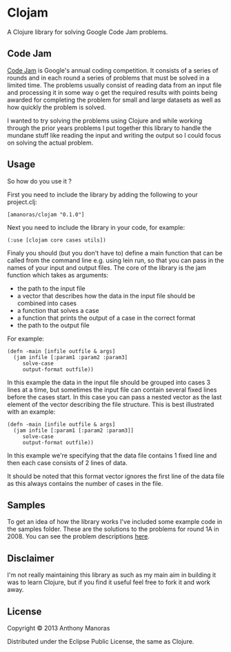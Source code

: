 # Clojam

A Clojure library for solving Google Code Jam problems.

## Code Jam

[Code Jam](https://code.google.com/codejam) is Google's annual coding competition. It consists of a series of rounds and in each round a series of problems that must be solved in a limited time. The problems usually consist of reading data from an input file and processing it in some way o get the required results with points being awarded for completing the problem for small and large datasets as well as how quickly the problem is solved.

I wanted to try solving the problems using Clojure and while working through the prior years problems I put together this library to handle the mundane stuff like reading the input and writing the output so I could focus on solving the actual problem.

## Usage
So how do you use it ?

First you need to include the library by adding the following to your project.clj:

```
[amanoras/clojam "0.1.0"]
```

Next you need to include the library in your code, for example:

```
(:use [clojam core cases utils])
```

Finaly you should (but you don't have to) define a main function that can be called from the command line e.g. using lein run, so that you can pass in the names of your input and output files. The core of the library is the jam function which takes as arguments:
- the path to the input file
- a vector that describes how the data in the input file should be combined into cases
- a function that solves a case
- a function that prints the output of a case in the correct format
- the path to the output file

For example:

```
(defn -main [infile outfile & args]
  (jam infile [:param1 :param2 :param3]
     solve-case
     output-format outfile))
```

In this example the data in the input file should be grouped into cases 3 lines at a time, but sometimes the input file can contain several fixed lines before the cases start. In this case you can pass a nested vector as the last element of the vector describing the file structure. This is best illustrated with an example:

```
(defn -main [infile outfile & args]
  (jam infile [:param1 [:param2 :param3]]
     solve-case
     output-format outfile))
```

In this example we're specifying that the data file contains 1 fixed line and then each case consists of 2 lines of data.

It should be noted that this format vector ignores the first line of the data file as this always contains the number of cases in the file.

## Samples

To get an idea of how the library works I've included some example code in the samples folder. These are the solutions to the problems for round 1A in 2008. You can see the problem descriptions [here](https://code.google.com/codejam/contest/32016/dashboard).

## Disclaimer

I'm not really maintaining this library as such as my main aim in building it was to learn Clojure, but if you find it useful feel free to fork it and work away.

## License

Copyright © 2013 Anthony Manoras

Distributed under the Eclipse Public License, the same as Clojure.
